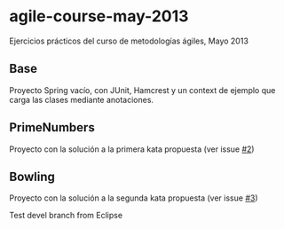 # agile-course-may-2013

Ejercicios prácticos del curso de metodologías ágiles, Mayo 2013

## Base

Proyecto Spring vacío, con JUnit, Hamcrest y un context de ejemplo que carga las clases mediante anotaciones.

## PrimeNumbers

Proyecto con la solución a la primera kata propuesta (ver issue [#2](https://github.com/Synion07/agile-course-may-2013/issues/2))

## Bowling

Proyecto con la solución a la segunda kata propuesta (ver issue [#3](https://github.com/Synion07/agile-course-may-2013/issues/3))


Test devel branch from Eclipse
